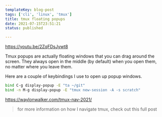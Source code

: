 ```yaml
---
templateKey: blog-post
tags: ['cli', 'linux', 'tmux']
title: tmux floating popups
date: 2021-07-15T23:51:21
status: published

---
```


https://youtu.be/2ZqFDsJywt8

Tmux popups are actually floating windows that you can drag around the screen.  They always open in the middle (by default) when you open them, no matter where you leave them.

Here are a couple of keybindings I use to open up popup windows.

``` bash
bind C-g display-popup -E "ta ~/git"
bind -n M-g display-popup -E "tmux new-session -A -s scratch"
```

https://waylonwalker.com/tmux-nav-2021/

> for more information on how I navigate tmux, check out this full post
